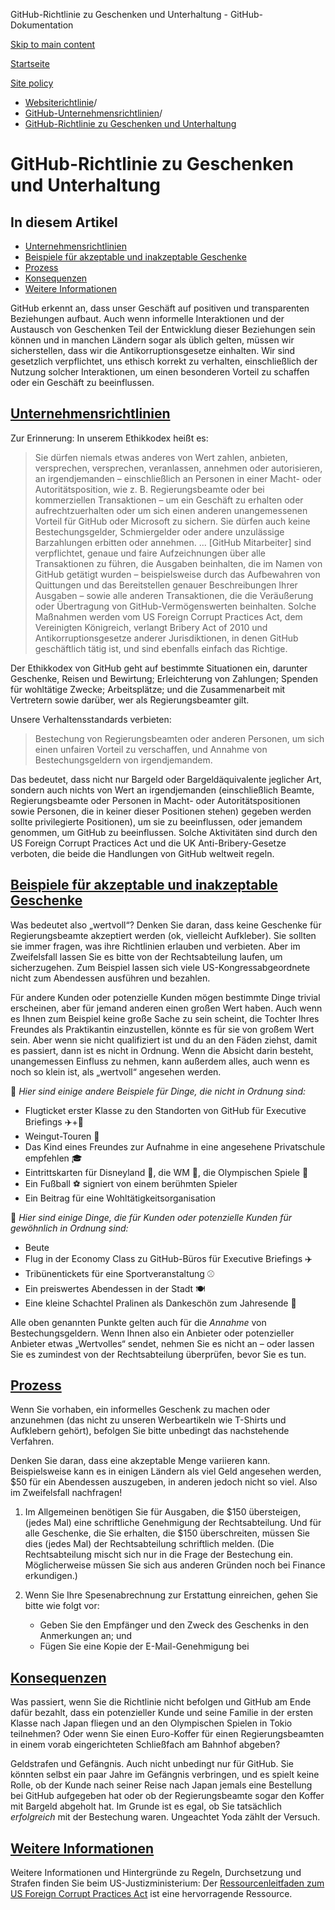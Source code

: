 GitHub-Richtlinie zu Geschenken und Unterhaltung - GitHub-Dokumentation

[Skip to main content](#main-content)

[Startseite](/de)

[Site policy](/de/site-policy)

* [Websiterichtlinie](/de/site-policy)/
* [GitHub-Unternehmensrichtlinien](/de/site-policy/github-company-policies)/
* [GitHub-Richtlinie zu Geschenken und Unterhaltung](/de/site-policy/github-company-policies/github-gifts-and-entertainment-policy)

GitHub-Richtlinie zu Geschenken und Unterhaltung
==========

In diesem Artikel
----------

* [Unternehmensrichtlinien](#company-policies)
* [Beispiele für akzeptable und inakzeptable Geschenke](#examples-of-acceptable-and-unacceptable-gifts)
* [Prozess](#process)
* [Konsequenzen](#consequences)
* [Weitere Informationen](#more-information)

GitHub erkennt an, dass unser Geschäft auf positiven und transparenten Beziehungen aufbaut. Auch wenn informelle Interaktionen und der Austausch von Geschenken Teil der Entwicklung dieser Beziehungen sein können und in manchen Ländern sogar als üblich gelten, müssen wir sicherstellen, dass wir die Antikorruptionsgesetze einhalten. Wir sind gesetzlich verpflichtet, uns ethisch korrekt zu verhalten, einschließlich der Nutzung solcher Interaktionen, um einen besonderen Vorteil zu schaffen oder ein Geschäft zu beeinflussen.

[Unternehmensrichtlinien](#company-policies)
----------

Zur Erinnerung: In unserem Ethikkodex heißt es:

>
>
> Sie dürfen niemals etwas anderes von Wert zahlen, anbieten, versprechen, versprechen, veranlassen, annehmen oder autorisieren, an irgendjemanden – einschließlich an Personen in einer Macht- oder Autoritätsposition, wie z. B. Regierungsbeamte oder bei kommerziellen Transaktionen – um ein Geschäft zu erhalten oder aufrechtzuerhalten oder um sich einen anderen unangemessenen Vorteil für GitHub oder Microsoft zu sichern. Sie dürfen auch keine Bestechungsgelder, Schmiergelder oder andere unzulässige Barzahlungen erbitten oder annehmen. ... [GitHub Mitarbeiter] sind verpflichtet, genaue und faire Aufzeichnungen über alle Transaktionen zu führen, die Ausgaben beinhalten, die im Namen von GitHub getätigt wurden – beispielsweise durch das Aufbewahren von Quittungen und das Bereitstellen genauer Beschreibungen Ihrer Ausgaben – sowie alle anderen Transaktionen, die die Veräußerung oder Übertragung von GitHub-Vermögenswerten beinhalten. Solche Maßnahmen werden vom US Foreign Corrupt Practices Act, dem Vereinigten Königreich, verlangt Bribery Act of 2010 und Antikorruptionsgesetze anderer Jurisdiktionen, in denen GitHub geschäftlich tätig ist, und sind ebenfalls einfach das Richtige.
>
>

Der Ethikkodex von GitHub geht auf bestimmte Situationen ein, darunter Geschenke, Reisen und Bewirtung; Erleichterung von Zahlungen; Spenden für wohltätige Zwecke; Arbeitsplätze; und die Zusammenarbeit mit Vertretern sowie darüber, wer als Regierungsbeamter gilt.

Unsere Verhaltensstandards verbieten:

>
>
> Bestechung von Regierungsbeamten oder anderen Personen, um sich einen unfairen Vorteil zu verschaffen, und Annahme von Bestechungsgeldern von irgendjemandem.
>
>

Das bedeutet, dass nicht nur Bargeld oder Bargeldäquivalente jeglicher Art, sondern auch nichts von Wert an irgendjemanden (einschließlich Beamte, Regierungsbeamte oder Personen in Macht- oder Autoritätspositionen sowie Personen, die in keiner dieser Positionen stehen) gegeben werden sollte privilegierte Positionen), um sie zu beeinflussen, oder jemandem genommen, um GitHub zu beeinflussen. Solche Aktivitäten sind durch den US Foreign Corrupt Practices Act und die UK Anti-Bribery-Gesetze verboten, die beide die Handlungen von GitHub weltweit regeln.

[Beispiele für akzeptable und inakzeptable Geschenke](#examples-of-acceptable-and-unacceptable-gifts)
----------

Was bedeutet also „wertvoll“? Denken Sie daran, dass keine Geschenke für Regierungsbeamte akzeptiert werden (ok, vielleicht Aufkleber). Sie sollten sie immer fragen, was ihre Richtlinien erlauben und verbieten. Aber im Zweifelsfall lassen Sie es bitte von der Rechtsabteilung laufen, um sicherzugehen. Zum Beispiel lassen sich viele US-Kongressabgeordnete nicht zum Abendessen ausführen und bezahlen.

Für andere Kunden oder potenzielle Kunden mögen bestimmte Dinge trivial erscheinen, aber für jemand anderen einen großen Wert haben. Auch wenn es Ihnen zum Beispiel keine große Sache zu sein scheint, die Tochter Ihres Freundes als Praktikantin einzustellen, könnte es für sie von großem Wert sein. Aber wenn sie nicht qualifiziert ist und du an den Fäden ziehst, damit es passiert, dann ist es nicht in Ordnung. Wenn die Absicht darin besteht, unangemessen Einfluss zu nehmen, kann außerdem alles, auch wenn es noch so klein ist, als „wertvoll“ angesehen werden.

🙅 *Hier sind einige andere Beispiele für Dinge, die nicht in Ordnung sind:*

* Flugticket erster Klasse zu den Standorten von GitHub für Executive Briefings ✈️+🍾
* Weingut-Touren 🍷
* Das Kind eines Freundes zur Aufnahme in eine angesehene Privatschule empfehlen 🎓
* Eintrittskarten für Disneyland 👸, die WM 🥅, die Olympischen Spiele 🏅
* Ein Fußball ⚽️ signiert von einem berühmten Spieler
* Ein Beitrag für eine Wohltätigkeitsorganisation

🙆 *Hier sind einige Dinge, die für Kunden oder potenzielle Kunden für gewöhnlich in Ordnung sind:*

* Beute
* Flug in der Economy Class zu GitHub-Büros für Executive Briefings ✈️
* Tribünentickets für eine Sportveranstaltung ⚾️
* Ein preiswertes Abendessen in der Stadt 🍽
* Eine kleine Schachtel Pralinen als Dankeschön zum Jahresende 🍫

Alle oben genannten Punkte gelten auch für die *Annahme* von Bestechungsgeldern. Wenn Ihnen also ein Anbieter oder potenzieller Anbieter etwas „Wertvolles“ sendet, nehmen Sie es nicht an – oder lassen Sie es zumindest von der Rechtsabteilung überprüfen, bevor Sie es tun.

[Prozess](#process)
----------

Wenn Sie vorhaben, ein informelles Geschenk zu machen oder anzunehmen (das nicht zu unseren Werbeartikeln wie T-Shirts und Aufklebern gehört), befolgen Sie bitte unbedingt das nachstehende Verfahren.

Denken Sie daran, dass eine akzeptable Menge variieren kann. Beispielsweise kann es in einigen Ländern als viel Geld angesehen werden, $50 für ein Abendessen auszugeben, in anderen jedoch nicht so viel. Also im Zweifelsfall nachfragen!

1. Im Allgemeinen benötigen Sie für Ausgaben, die $150 übersteigen, (jedes Mal) eine schriftliche Genehmigung der Rechtsabteilung. Und für alle Geschenke, die Sie erhalten, die $150 überschreiten, müssen Sie dies (jedes Mal) der Rechtsabteilung schriftlich melden. (Die Rechtsabteilung mischt sich nur in die Frage der Bestechung ein. Möglicherweise müssen Sie sich aus anderen Gründen noch bei Finance erkundigen.)

2. Wenn Sie Ihre Spesenabrechnung zur Erstattung einreichen, gehen Sie bitte wie folgt vor:

   * Geben Sie den Empfänger und den Zweck des Geschenks in den Anmerkungen an; und
   * Fügen Sie eine Kopie der E-Mail-Genehmigung bei

[Konsequenzen](#consequences)
----------

Was passiert, wenn Sie die Richtlinie nicht befolgen und GitHub am Ende dafür bezahlt, dass ein potenzieller Kunde und seine Familie in der ersten Klasse nach Japan fliegen und an den Olympischen Spielen in Tokio teilnehmen? Oder wenn Sie einen Euro-Koffer für einen Regierungsbeamten in einem vorab eingerichteten Schließfach am Bahnhof abgeben?

Geldstrafen und Gefängnis. Auch nicht unbedingt nur für GitHub. Sie könnten selbst ein paar Jahre im Gefängnis verbringen, und es spielt keine Rolle, ob der Kunde nach seiner Reise nach Japan jemals eine Bestellung bei GitHub aufgegeben hat oder ob der Regierungsbeamte sogar den Koffer mit Bargeld abgeholt hat. Im Grunde ist es egal, ob Sie tatsächlich *erfolgreich* mit der Bestechung waren. Ungeachtet Yoda zählt der Versuch.

[Weitere Informationen](#more-information)
----------

Weitere Informationen und Hintergründe zu Regeln, Durchsetzung und Strafen finden Sie beim US-Justizministerium: Der [Ressourcenleitfaden zum US Foreign Corrupt Practices Act](https://www.justice.gov/sites/default/files/criminal-fraud/legacy/2015/01/16/guide.pdf) ist eine hervorragende Ressource.
